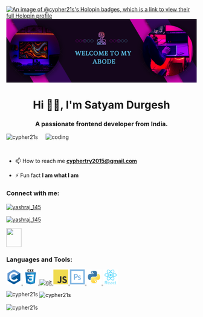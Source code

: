 [![An image of @cypher21s's Holopin badges, which is a link to view their full Holopin profile](https://holopin.me/cypher21s)](https://holopin.io/@cypher21s)
![logo](https://github.com/cypher21s/cypher21s/blob/main/welcome%20to%20my.png)
<h1 align="center">Hi 👋😉, I'm Satyam Durgesh</h1>
<h3 align="center">A passionate frontend developer from India.</h3>
<img align="right"alt="coding"width="400"src="https://user-images.githubusercontent.com/37551474/113611467-3a567d80-9657-11eb-862b-b07b4f105c6f.gif">

<p align="left"> <img src="https://komarev.com/ghpvc/?username=cypher21s&label=Profile%20views&color=0e75b6&style=flat" alt="cypher21s" /> </p>

<p align="left"> <a href="https://twitter.com/" target="blank"><img src="https://img.shields.io/twitter/follow/?logo=twitter&style=for-the-badge" alt="" /></a> </p>

- 📫 How to reach me **cyphertry2015@gmail.com**

- ⚡ Fun fact **I am what I am**

<h3 align="left">Connect with me:</h3>
<p align="left">
<a href="https://instagram.com/yashraj_145" target="blank"><img align="center"src="https://upload.wikimedia.org/wikipedia/commons/thumb/9/95/Instagram_logo_2022.svg/640px-Instagram_logo_2022.svg.png" alt="yashraj_145" height="30" width="30" /></a>
</p>
<p align="left">
<a href="https://www.linkedin.com/in/satyam-durgesh-a9b760255/" target="blank"><img align="center"src="https://play-lh.googleusercontent.com/kMofEFLjobZy_bCuaiDogzBcUT-dz3BBbOrIEjJ-hqOabjK8ieuevGe6wlTD15QzOqw" alt="yashraj_145" height="30" width="30" /></a>
</p>
<p align="left">
<a href="https://codepen.io/Satyam2015" target="blank"><img align="center"src="https://cdn.iconscout.com/icon/free/png-256/free-codepen-8-461781.png?f=webp" height="50" width="40" /></a>
</p>

<h3 align="left">Languages and Tools:</h3>
<p align="left"> <a href="https://www.cprogramming.com/" target="_blank" rel="noreferrer"> <img src="https://raw.githubusercontent.com/devicons/devicon/master/icons/c/c-original.svg" alt="c" width="40" height="40"/> </a> <a href="https://www.w3schools.com/css/" target="_blank" rel="noreferrer"> <img src="https://raw.githubusercontent.com/devicons/devicon/master/icons/css3/css3-original-wordmark.svg" alt="css3" width="40" height="40"/> </a> <a href="https://git-scm.com/" target="_blank" rel="noreferrer"> <img src="https://www.vectorlogo.zone/logos/git-scm/git-scm-icon.svg" alt="git" width="40" height="40"/> </a> <a href="https://developer.mozilla.org/en-US/docs/Web/JavaScript" target="_blank" rel="noreferrer"> <img src="https://raw.githubusercontent.com/devicons/devicon/master/icons/javascript/javascript-original.svg" alt="javascript" width="40" height="40"/> </a> <a href="https://www.photoshop.com/en" target="_blank" rel="noreferrer"> <img src="https://raw.githubusercontent.com/devicons/devicon/master/icons/photoshop/photoshop-line.svg" alt="photoshop" width="40" height="40"/> </a> <a href="https://www.python.org" target="_blank" rel="noreferrer"> <img src="https://raw.githubusercontent.com/devicons/devicon/master/icons/python/python-original.svg" alt="python" width="40" height="40"/> </a> <a href="https://reactjs.org/" target="_blank" rel="noreferrer"> <img src="https://raw.githubusercontent.com/devicons/devicon/master/icons/react/react-original-wordmark.svg" alt="react" width="40" height="40"/> </a> </p>

<p><img align="left" src="https://github-readme-stats.vercel.app/api/top-langs?username=cypher21s&show_icons=true&locale=en&layout=compact" alt="cypher21s" /></p>

<p>&nbsp;<img align="center" src="https://github-readme-stats.vercel.app/api?username=cypher21s&show_icons=true&locale=en" alt="cypher21s" /></p>

<p><img align="center" src="https://github-readme-streak-stats.herokuapp.com/?user=cypher21s&" alt="cypher21s" /></p>
